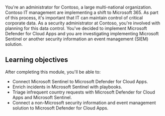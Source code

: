 You're an administrator for Contoso, a large multi-national organization. Contoso IT management are implementing a shift to Microsoft 365. As part of this process, it's important that IT can maintain control of critical corporate data. As a security administrator at Contoso, you're involved with planning for this data control. You've decided to implement Microsoft Defender for Cloud Apps and you are investigating implementing Microsoft Sentinel or another security information an event management (SIEM) solution.

## Learning objectives

After completing this module, you'll be able to:

- Connect Microsoft Sentinel to Microsoft Defender for Cloud Apps.
- Enrich incidents in Microsoft Sentinel with playbooks.
- Triage infrequent country requests with Microsoft Defender for Cloud Apps and Microsoft Sentinel.
- Connect a non-Microsoft security information and event management solution to Microsoft Defender for Cloud Apps.
